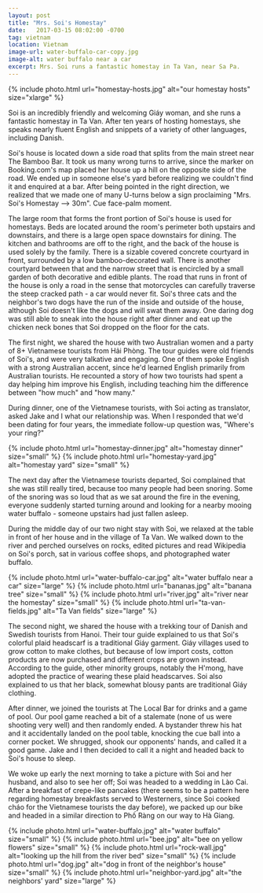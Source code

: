 ```yaml
---
layout: post
title: "Mrs. Soi's Homestay"
date:   2017-03-15 08:02:00 -0700
tag: vietnam
location: Vietnam
image-url: water-buffalo-car-copy.jpg
image-alt: water buffalo near a car
excerpt: Mrs. Soi runs a fantastic homestay in Ta Van, near Sa Pa.
---
```

<div class='img-gallery'>
{% include photo.html url="homestay-hosts.jpg" alt="our homestay hosts" size="xlarge" %}
</div>

Soi is an incredibly friendly and welcoming Giáy woman, and she runs a fantastic homestay in Ta Van. After ten years of hosting homestays, she speaks nearly fluent English and snippets of a variety of other languages, including Danish.

Soi's house is located down a side road that splits from the main street near The Bamboo Bar. It took us many wrong turns to arrive, since the marker on Booking.com's map placed her house up a hill on the opposite side of the road. We ended up in someone else's yard before realizing we couldn't find it and enquired at a bar. After being pointed in the right direction, we realized that we made one of many U-turns below a sign proclaiming "Mrs. Soi's Homestay --> 30m". Cue face-palm moment.

The large room that forms the front portion of Soi's house is used for homestays. Beds are located around the room's perimeter both upstairs and downstairs, and there is a large open space downstairs for dining. The kitchen and bathrooms are off to the right, and the back of the house is used solely by the family. There is a sizable covered concrete courtyard in front, surrounded by a low bamboo-decorated wall. There is another courtyard between that and the narrow street that is encircled by a small garden of both decorative and edible plants. The road that runs in front of the house is only a road in the sense that motorcycles can carefully traverse the steep cracked path - a car would never fit. Soi's three cats and the neighbor's two dogs have the run of the inside and outside of the house, although Soi doesn't like the dogs and will swat them away. One daring dog was still able to sneak into the house right after dinner and eat up the chicken neck bones that Soi dropped on the floor for the cats.

The first night, we shared the house with two Australian women and a party of 8+ Vietnamese tourists from Hải Phòng. The tour guides were old friends of Soi's, and were very talkative and engaging. One of them spoke English with a strong Australian accent, since he'd learned English primarily from Australian tourists. He recounted a story of how two tourists had spent a day helping him improve his English, including teaching him the difference between "how much" and "how many."

During dinner, one of the Vietnamese tourists, with Soi acting as translator, asked Jake and I what our relationship was. When I responded that we'd been dating for four years, the immediate follow-up question was, "Where's your ring?"

<div class='img-gallery'>
{% include photo.html url="homestay-dinner.jpg" alt="homestay dinner" size="small" %}
{% include photo.html url="homestay-yard.jpg" alt="homestay yard" size="small" %}
</div>

The next day after the Vietnamese tourists departed, Soi complained that she was still really tired, because too many people had been snoring. Some of the snoring was so loud that as we sat around the fire in the evening, everyone suddenly started turning around and looking for a nearby mooing water buffalo - someone upstairs had just fallen asleep.

During the middle day of our two night stay with Soi, we relaxed at the table in front of her house and in the village of Ta Van. We walked down to the river and perched ourselves on rocks, edited pictures and read Wikipedia on Soi's porch, sat in various coffee shops, and photographed water buffalo.

<div class='img-gallery'>
{% include photo.html url="water-buffalo-car.jpg" alt="water buffalo near a car" size="large" %}
{% include photo.html url="bananas.jpg" alt="banana tree" size="small" %}
{% include photo.html url="river.jpg" alt="river near the homestay" size="small" %}
{% include photo.html url="ta-van-fields.jpg" alt="Ta Van fields" size="large" %}
</div>

The second night, we shared the house with a trekking tour of Danish and Swedish tourists from Hanoi. Their tour guide explained to us that Soi's colorful plaid headscarf is a traditional Giáy garment. Giáy villages used to grow cotton to make clothes, but because of low import costs, cotton products are now purchased and different crops are grown instead. According to the guide, other minority groups, notably the H'mong, have adopted the practice of wearing these plaid headscarves. Soi also explained to us that her black, somewhat blousy pants are traditional Giáy clothing.

After dinner, we joined the tourists at The Local Bar for drinks and a game of pool. Our pool game reached a bit of a stalemate (none of us were shooting very well) and then randomly ended. A bystander threw his hat and it accidentally landed on the pool table, knocking the cue ball into a corner pocket. We shrugged, shook our opponents' hands, and called it a good game. Jake and I then decided to call it a night and headed back to Soi's house to sleep.

We woke up early the next morning to take a picture with Soi and her husband, and also to see her off; Soi was headed to a wedding in Lào Cai. After a breakfast of crepe-like pancakes (there seems to be a pattern here regarding homestay breakfasts served to Westerners, since Soi cooked cháo for the Vietnamese tourists the day before), we packed up our bike and headed in a similar direction to Phố Ràng on our way to Hà Giang.

<div class='img-gallery'>
{% include photo.html url="water-buffalo.jpg" alt="water buffalo" size="small" %}
{% include photo.html url="bee.jpg" alt="bee on yellow flowers" size="small" %}
{% include photo.html url="rock-wall.jpg" alt="looking up the hill from the river bed" size="small" %}
{% include photo.html url="dog.jpg" alt="dog in front of the neighbor's house" size="small" %}
{% include photo.html url="neighbor-yard.jpg" alt="the neighbors' yard" size="large" %}
</div>
